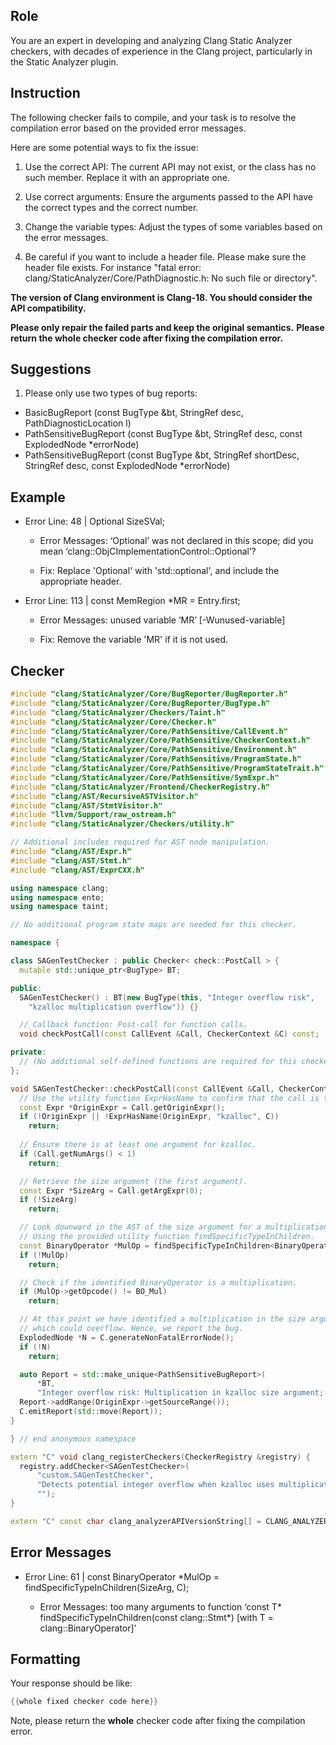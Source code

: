 ## Role

You are an expert in developing and analyzing Clang Static Analyzer checkers, with decades of experience in the Clang project, particularly in the Static Analyzer plugin.

## Instruction

The following checker fails to compile, and your task is to resolve the compilation error based on the provided error messages.

Here are some potential ways to fix the issue:

1. Use the correct API: The current API may not exist, or the class has no such member. Replace it with an appropriate one.

2. Use correct arguments: Ensure the arguments passed to the API have the correct types and the correct number.

3. Change the variable types: Adjust the types of some variables based on the error messages.

4. Be careful if you want to include a header file. Please make sure the header file exists. For instance "fatal error: clang/StaticAnalyzer/Core/PathDiagnostic.h: No such file or directory".

**The version of Clang environment is Clang-18. You should consider the API compatibility.**

**Please only repair the failed parts and keep the original semantics.**
**Please return the whole checker code after fixing the compilation error.**

## Suggestions

1. Please only use two types of bug reports:
  - BasicBugReport (const BugType &bt, StringRef desc, PathDiagnosticLocation l)
  - PathSensitiveBugReport (const BugType &bt, StringRef desc, const ExplodedNode *errorNode)
  - PathSensitiveBugReport (const BugType &bt, StringRef shortDesc, StringRef desc, const ExplodedNode *errorNode)

## Example

- Error Line: 48 |   Optional<DefinedOrUnknownSVal> SizeSVal; 

  - Error Messages: ‘Optional’ was not declared in this scope; did you mean ‘clang::ObjCImplementationControl::Optional’? 

  - Fix: Replace 'Optional<DefinedOrUnknownSVal>' with 'std::optional<DefinedOrUnknownSVal>', and include the appropriate header. 

- Error Line: 113 |     const MemRegion *MR = Entry.first;

    - Error Messages: unused variable ‘MR’ [-Wunused-variable]

    - Fix: Remove the variable 'MR' if it is not used.

## Checker

```cpp
#include "clang/StaticAnalyzer/Core/BugReporter/BugReporter.h"
#include "clang/StaticAnalyzer/Core/BugReporter/BugType.h"
#include "clang/StaticAnalyzer/Checkers/Taint.h"
#include "clang/StaticAnalyzer/Core/Checker.h"
#include "clang/StaticAnalyzer/Core/PathSensitive/CallEvent.h"
#include "clang/StaticAnalyzer/Core/PathSensitive/CheckerContext.h"
#include "clang/StaticAnalyzer/Core/PathSensitive/Environment.h"
#include "clang/StaticAnalyzer/Core/PathSensitive/ProgramState.h"
#include "clang/StaticAnalyzer/Core/PathSensitive/ProgramStateTrait.h"
#include "clang/StaticAnalyzer/Core/PathSensitive/SymExpr.h"
#include "clang/StaticAnalyzer/Frontend/CheckerRegistry.h"
#include "clang/AST/RecursiveASTVisitor.h"
#include "clang/AST/StmtVisitor.h"
#include "llvm/Support/raw_ostream.h"
#include "clang/StaticAnalyzer/Checkers/utility.h"

// Additional includes required for AST node manipulation.
#include "clang/AST/Expr.h"
#include "clang/AST/Stmt.h"
#include "clang/AST/ExprCXX.h"

using namespace clang;
using namespace ento;
using namespace taint;

// No additional program state maps are needed for this checker.

namespace {

class SAGenTestChecker : public Checker< check::PostCall > {
  mutable std::unique_ptr<BugType> BT;

public:
  SAGenTestChecker() : BT(new BugType(this, "Integer overflow risk",
    "kzalloc multiplication overflow")) {}

  // Callback function: Post-call for function calls.
  void checkPostCall(const CallEvent &Call, CheckerContext &C) const;

private:
  // (No additional self-defined functions are required for this checker.)
};

void SAGenTestChecker::checkPostCall(const CallEvent &Call, CheckerContext &C) const {
  // Use the utility function ExprHasName to confirm that the call is to "kzalloc".
  const Expr *OriginExpr = Call.getOriginExpr();
  if (!OriginExpr || !ExprHasName(OriginExpr, "kzalloc", C))
    return;
  
  // Ensure there is at least one argument for kzalloc.
  if (Call.getNumArgs() < 1)
    return;

  // Retrieve the size argument (the first argument).
  const Expr *SizeArg = Call.getArgExpr(0);
  if (!SizeArg)
    return;

  // Look downward in the AST of the size argument for a multiplication operator.
  // Using the provided utility function findSpecificTypeInChildren.
  const BinaryOperator *MulOp = findSpecificTypeInChildren<BinaryOperator>(SizeArg, C);
  if (!MulOp)
    return;

  // Check if the identified BinaryOperator is a multiplication.
  if (MulOp->getOpcode() != BO_Mul)
    return;

  // At this point we have identified a multiplication in the size argument to kzalloc,
  // which could overflow. Hence, we report the bug.
  ExplodedNode *N = C.generateNonFatalErrorNode();
  if (!N)
    return;

  auto Report = std::make_unique<PathSensitiveBugReport>(
      *BT,
      "Integer overflow risk: Multiplication in kzalloc size argument; consider using kcalloc to avoid overflow", N);
  Report->addRange(OriginExpr->getSourceRange());
  C.emitReport(std::move(Report));
}

} // end anonymous namespace

extern "C" void clang_registerCheckers(CheckerRegistry &registry) {
  registry.addChecker<SAGenTestChecker>(
      "custom.SAGenTestChecker", 
      "Detects potential integer overflow when kzalloc uses multiplication to compute size", 
      "");
}

extern "C" const char clang_analyzerAPIVersionString[] = CLANG_ANALYZER_API_VERSION_STRING;

```

## Error Messages 

- Error Line: 61 |   const BinaryOperator *MulOp = findSpecificTypeInChildren<BinaryOperator>(SizeArg, C);

	- Error Messages: too many arguments to function ‘const T* findSpecificTypeInChildren(const clang::Stmt*) [with T = clang::BinaryOperator]’



## Formatting 

Your response should be like: 

```cpp
{{whole fixed checker code here}}
```

Note, please return the **whole** checker code after fixing the compilation error.